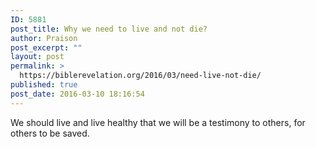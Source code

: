```yaml
---
ID: 5881
post_title: Why we need to live and not die?
author: Praison
post_excerpt: ""
layout: post
permalink: >
  https://biblerevelation.org/2016/03/need-live-not-die/
published: true
post_date: 2016-03-10 18:16:54
---
```

We should live and live healthy that we will be a testimony to others, for others to be saved.
